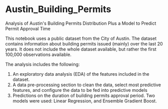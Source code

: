 # Austin_Building_Permits
Analysis of Austin's Building Permits Distribution Plus a Model to Predict Permit Approval Time

This notebook uses a public dataset from the City of Austin. The dataset contains information about building permits issued (mainly) over
the last 20 years. It does not include the whole dataset available, but rather the first 100,000 observations available.

The analysis includes the following:
1. An exploratory data analysis (EDA) of the features included in the dataset. 
2. A data pre-processing section to clean the data, select most predictive features, and configure the data to be fed into predictive models
3. Predictions on the duration of building permits approval period. Two models were used: Linear Regression, and Ensemble Gradient Boost.

